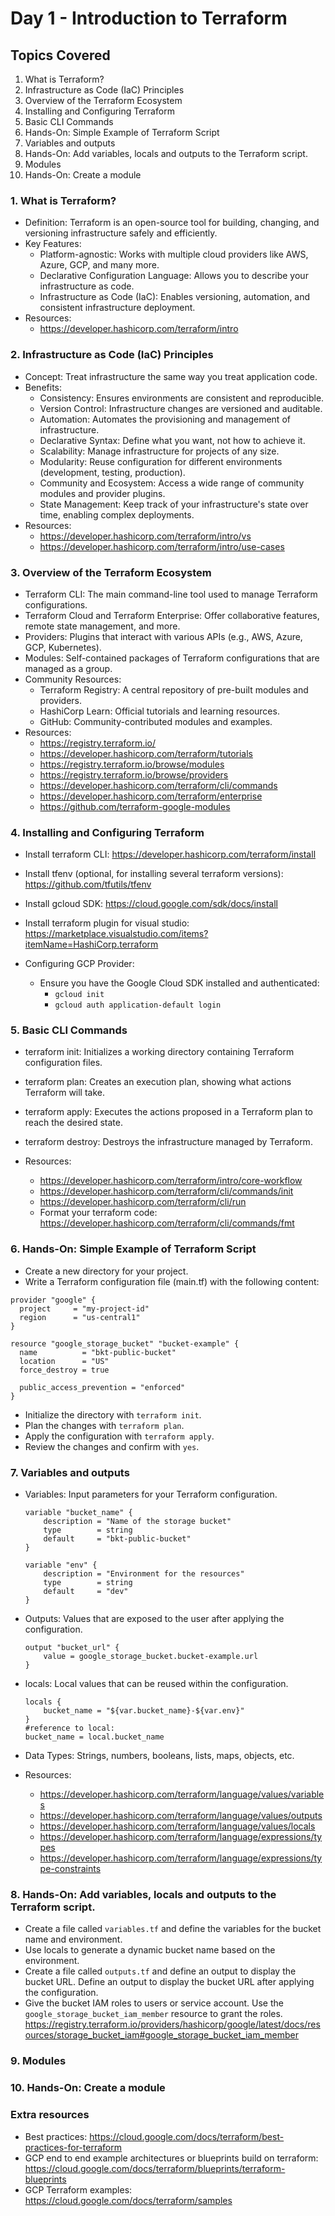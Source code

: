 # Day 1 - Introduction to Terraform

## Topics Covered
1. What is Terraform?
2. Infrastructure as Code (IaC) Principles
3. Overview of the Terraform Ecosystem
4. Installing and Configuring Terraform
5. Basic CLI Commands
6. Hands-On: Simple Example of Terraform Script
7. Variables and outputs
8. Hands-On: Add variables, locals and outputs to the Terraform script.
9. Modules
10. Hands-On: Create a module

### 1. What is Terraform?
- Definition: Terraform is an open-source tool for building, changing, and versioning infrastructure safely and efficiently.
- Key Features:
    - Platform-agnostic: Works with multiple cloud providers like AWS, Azure, GCP, and many more.
    - Declarative Configuration Language: Allows you to describe your infrastructure as code.
    - Infrastructure as Code (IaC): Enables versioning, automation, and consistent infrastructure deployment.
- Resources:
    - https://developer.hashicorp.com/terraform/intro

### 2. Infrastructure as Code (IaC) Principles
- Concept: Treat infrastructure the same way you treat application code.
- Benefits:
    - Consistency: Ensures environments are consistent and reproducible.
    - Version Control: Infrastructure changes are versioned and auditable.
    - Automation: Automates the provisioning and management of infrastructure.
    - Declarative Syntax: Define what you want, not how to achieve it.
    - Scalability: Manage infrastructure for projects of any size.
    - Modularity: Reuse configuration for different environments (development, testing, production).
    - Community and Ecosystem: Access a wide range of community modules and provider plugins.
    - State Management: Keep track of your infrastructure's state over time, enabling complex deployments.
- Resources:
    - https://developer.hashicorp.com/terraform/intro/vs
    - https://developer.hashicorp.com/terraform/intro/use-cases


### 3. Overview of the Terraform Ecosystem

- Terraform CLI: The main command-line tool used to manage Terraform configurations.
- Terraform Cloud and Terraform Enterprise: Offer collaborative features, remote state management, and more.
- Providers: Plugins that interact with various APIs (e.g., AWS, Azure, GCP, Kubernetes).
- Modules: Self-contained packages of Terraform configurations that are managed as a group.
- Community Resources:
    - Terraform Registry: A central repository of pre-built modules and providers.
    - HashiCorp Learn: Official tutorials and learning resources.
    - GitHub: Community-contributed modules and examples.
- Resources:
    - https://registry.terraform.io/
    - https://developer.hashicorp.com/terraform/tutorials
    - https://registry.terraform.io/browse/modules
    - https://registry.terraform.io/browse/providers
    - https://developer.hashicorp.com/terraform/cli/commands
    - https://developer.hashicorp.com/terraform/enterprise
    - https://github.com/terraform-google-modules

### 4. Installing and Configuring Terraform

- Install terraform CLI: https://developer.hashicorp.com/terraform/install
- Install tfenv (optional, for installing several terraform versions): https://github.com/tfutils/tfenv
- Install gcloud SDK: https://cloud.google.com/sdk/docs/install
- Install terraform plugin for visual studio: https://marketplace.visualstudio.com/items?itemName=HashiCorp.terraform

- Configuring GCP Provider:
    - Ensure you have the Google Cloud SDK installed and authenticated:
        - `gcloud init`
        - `gcloud auth application-default login`

### 5. Basic CLI Commands

- terraform init: Initializes a working directory containing Terraform configuration files.
- terraform plan: Creates an execution plan, showing what actions Terraform will take.
- terraform apply: Executes the actions proposed in a Terraform plan to reach the desired state.
- terraform destroy: Destroys the infrastructure managed by Terraform.

- Resources:
   - https://developer.hashicorp.com/terraform/intro/core-workflow
   - https://developer.hashicorp.com/terraform/cli/commands/init
   - https://developer.hashicorp.com/terraform/cli/run
   - Format your terraform code: https://developer.hashicorp.com/terraform/cli/commands/fmt

### 6. Hands-On: Simple Example of Terraform Script
- Create a new directory for your project.
- Write a Terraform configuration file (main.tf) with the following content:
```hcl
provider "google" {
  project     = "my-project-id"
  region      = "us-central1"
}

resource "google_storage_bucket" "bucket-example" {
  name          = "bkt-public-bucket"
  location      = "US"
  force_destroy = true

  public_access_prevention = "enforced"
}
```

- Initialize the directory with `terraform init`.
- Plan the changes with `terraform plan`.
- Apply the configuration with `terraform apply`.
- Review the changes and confirm with `yes`.

### 7. Variables and outputs

- Variables: Input parameters for your Terraform configuration. 
    ```hcl
    variable "bucket_name" {
        description = "Name of the storage bucket"
        type        = string
        default     = "bkt-public-bucket"
    }

    variable "env" {
        description = "Environment for the resources"
        type        = string
        default     = "dev" 
    }
    ```

- Outputs: Values that are exposed to the user after applying the configuration.
    ```hcl
    output "bucket_url" {
        value = google_storage_bucket.bucket-example.url
    }
    ```

- locals: Local values that can be reused within the configuration.
    ```hcl
    locals {
        bucket_name = "${var.bucket_name}-${var.env}"
    }
    #reference to local:
    bucket_name = local.bucket_name
    ```

- Data Types: Strings, numbers, booleans, lists, maps, objects, etc.

- Resources:
    - https://developer.hashicorp.com/terraform/language/values/variables
    - https://developer.hashicorp.com/terraform/language/values/outputs
    - https://developer.hashicorp.com/terraform/language/values/locals
    - https://developer.hashicorp.com/terraform/language/expressions/types
    - https://developer.hashicorp.com/terraform/language/expressions/type-constraints

### 8. Hands-On: Add variables, locals and outputs to the Terraform script.

- Create a file called `variables.tf` and define the variables for the bucket name and environment.
- Use locals to generate a dynamic bucket name based on the environment.
- Create a file called `outputs.tf` and define an output to display the bucket URL. Define an output to display the bucket URL after applying the configuration.
- Give the bucket IAM roles to users or service account. Use the `google_storage_bucket_iam_member` resource to grant the roles. https://registry.terraform.io/providers/hashicorp/google/latest/docs/resources/storage_bucket_iam#google_storage_bucket_iam_member

### 9. Modules

### 10. Hands-On: Create a module

### Extra resources
- Best practices: https://cloud.google.com/docs/terraform/best-practices-for-terraform
- GCP end to end example architectures or blueprints build on terraform:  https://cloud.google.com/docs/terraform/blueprints/terraform-blueprints
- GCP Terraform examples: https://cloud.google.com/docs/terraform/samples